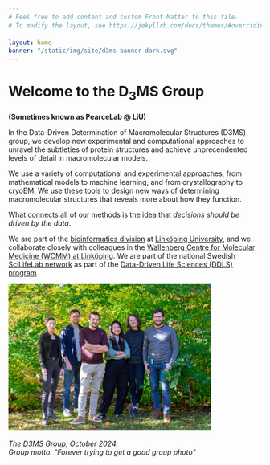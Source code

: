 ```yaml
---
# Feel free to add content and custom Front Matter to this file.
# To modify the layout, see https://jekyllrb.com/docs/themes/#overriding-theme-defaults

layout: home
banner: "/static/img/site/d3ms-banner-dark.svg"
---
```


# Welcome to the D<sub>3</sub>MS Group 
**(Sometimes known as PearceLab @ LiU)**

In the Data-Driven Determination of Macromolecular Structures (D3MS) group, we develop new experimental and computational approaches to unravel the subtleties of protein structures and achieve unprecendented levels of detail in macromolecular models.

We use a variety of computational and experimental approaches, from mathematical models to machine learning, and from crystallography to cryoEM. We use these tools to design new ways of determining macromolecular structures that reveals more about how they function. 

What connects all of our methods is the idea that *decisions should be driven by the data*.

We are part of the [bioinformatics division](https://liu.se/en/organisation/liu/ifm/bioin) at [Linköping University](https://liu.se/en), and we collaborate closely with colleagues in the [Wallenberg Centre for Molecular Medicine (WCMM) at Linköping](https://liu.se/en/research/wcmm). We are part of the national Swedish [SciLifeLab network](https://www.scilifelab.se/) as part of the [Data-Driven Life Sciences (DDLS) program](https://www.scilifelab.se/data-driven/about/). 

<img src="static/img/group/group-photo-2024-10.jpeg" class="img-fluid rounded mx-auto d-block" style="max-width: 80%;" alt="D3MS Group, October 2024">
<p class="text-center mt-2"><em>The D3MS Group, October 2024.<br>Group motto: "Forever trying to get a good group photo"</em></p>

